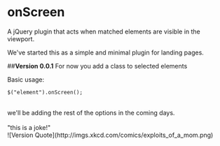 # onScreen

A jQuery plugin that acts when matched elements are visible in the viewport.

We've started this as a simple and minimal plugin for landing pages.



##**Version 0.0.1**
For now you add a class to selected elements



Basic usage:

    $("element").onScreen();

<br/>
we'll be adding the rest of the options in the coming days.
<br/>
<br/>
"this is a joke!"
<br/>
![Version Quote](http://imgs.xkcd.com/comics/exploits_of_a_mom.png)
